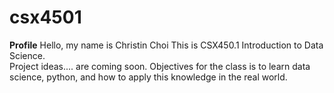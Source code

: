 # csx4501
**Profile**
Hello, my name is Christin Choi
This is CSX450.1 Introduction to Data Science.  
Project ideas.... are coming soon.
Objectives for the class is to learn data science, python, and how to apply this knowledge in the real world.
